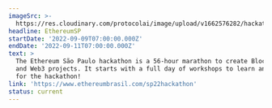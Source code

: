 ```yaml
---
imageSrc: >-
  https://res.cloudinary.com/protocolai/image/upload/v1662576282/hackathons/ethereumsp_640_hd9sq4.png
headline: EthereumSP
startDate: '2022-09-09T07:00:00.000Z'
endDate: '2022-09-11T07:00:00.000Z'
text: >
  The Ethereum São Paulo hackathon is a 56-hour marathon to create Blockchain
  and Web3 projects. It starts with a full day of workshops to learn and prepare
  for the hackathon!
link: 'https://www.ethereumbrasil.com/sp22hackathon'
status: current
---
```


